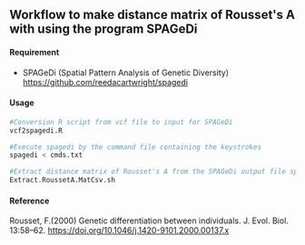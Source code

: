 ## Workflow to make distance matrix of Rousset's A with using the program SPAGeDi

#### Requirement
* SPAGeDi (Spatial Pattern Analysis of Genetic Diversity) https://github.com/reedacartwright/spagedi

#### Usage
```bash
#Conversion R script from vcf file to input for SPAGeDi
vcf2spagedi.R

#Execute spagedi by the command file containing the keystrokes 
spagedi < cmds.txt 

#Extract distance matrix of Rousset's A from the SPAGeDi output file spagedi
Extract.RoussetA.MatCsv.sh
```

#### Reference
Rousset, F.(2000) Genetic differentiation between individuals. J. Evol. Biol. 13:58–62. https://doi.org/10.1046/j.1420-9101.2000.00137.x
